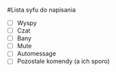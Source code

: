 #Lista syfu do napisania
* [ ] Wyspy
* [ ] Czat
* [ ] Bany
* [ ] Mute
* [ ] Automessage
* [ ] Pozostale komendy (a ich sporo)
